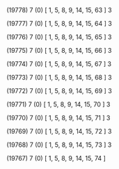 (19778) 7 (0) [ 1, 5, 8, 9, 14, 15, 63 ] 3 


(19777) 7 (0) [ 1, 5, 8, 9, 14, 15, 64 ] 3 


(19776) 7 (0) [ 1, 5, 8, 9, 14, 15, 65 ] 3 


(19775) 7 (0) [ 1, 5, 8, 9, 14, 15, 66 ] 3 


(19774) 7 (0) [ 1, 5, 8, 9, 14, 15, 67 ] 3 


(19773) 7 (0) [ 1, 5, 8, 9, 14, 15, 68 ] 3 


(19772) 7 (0) [ 1, 5, 8, 9, 14, 15, 69 ] 3 


(19771) 7 (0) [ 1, 5, 8, 9, 14, 15, 70 ] 3 


(19770) 7 (0) [ 1, 5, 8, 9, 14, 15, 71 ] 3 


(19769) 7 (0) [ 1, 5, 8, 9, 14, 15, 72 ] 3 


(19768) 7 (0) [ 1, 5, 8, 9, 14, 15, 73 ] 3 


(19767) 7 (0) [ 1, 5, 8, 9, 14, 15, 74 ]  


